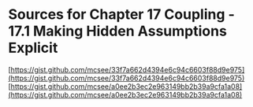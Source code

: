 # Sources for Chapter 17 Coupling - 17.1 Making Hidden Assumptions Explicit

[https://gist.github.com/mcsee/33f7a662d4394e6c94c6603f88d9e975](https://gist.github.com/mcsee/33f7a662d4394e6c94c6603f88d9e975)
[https://gist.github.com/mcsee/a0ee2b3ec2e963149bb2b39a9cfa1a08](https://gist.github.com/mcsee/a0ee2b3ec2e963149bb2b39a9cfa1a08)